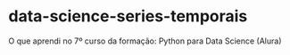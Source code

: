 # data-science-series-temporais
O que aprendi no 7º curso da formação: Python para Data Science (Alura)
